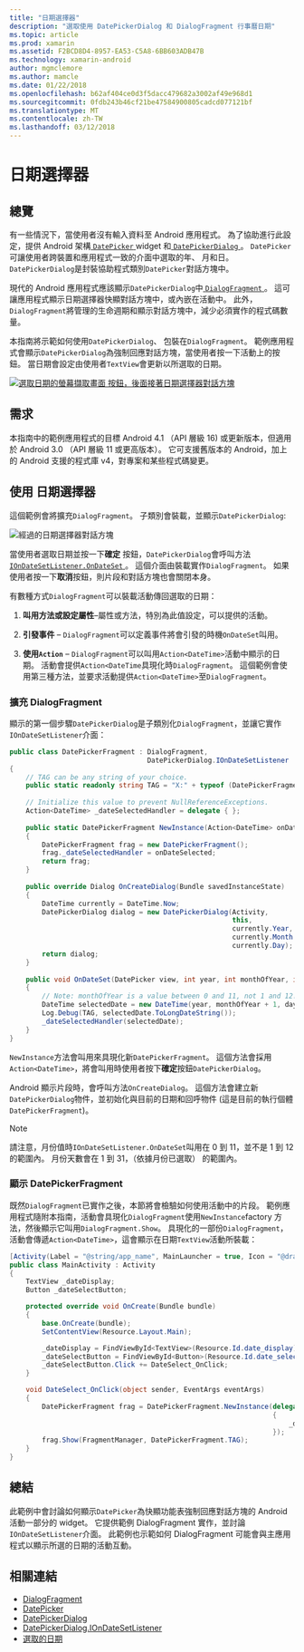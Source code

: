 ```yaml
---
title: "日期選擇器"
description: "選取使用 DatePickerDialog 和 DialogFragment 行事曆日期"
ms.topic: article
ms.prod: xamarin
ms.assetid: F2BCD8D4-8957-EA53-C5A8-6BB603ADB47B
ms.technology: xamarin-android
author: mgmclemore
ms.author: mamcle
ms.date: 01/22/2018
ms.openlocfilehash: b62af404ce0d3f5dacc479682a3002af49e968d1
ms.sourcegitcommit: 0fdb243b46cf21be47584900805cadcd077121bf
ms.translationtype: MT
ms.contentlocale: zh-TW
ms.lasthandoff: 03/12/2018
---
```

# <a name="date-picker"></a>日期選擇器

## <a name="overview"></a>總覽

有一些情況下，當使用者沒有輸入資料至 Android 應用程式。 為了協助進行此設定，提供 Android 架構[ `DatePicker` ](https://developer.xamarin.com/api/type/Android.Widget.DatePicker/) widget 和[ `DatePickerDialog` ](https://developer.xamarin.com/api/type/Android.App.DatePickerDialog/) 。 `DatePicker`可讓使用者跨裝置和應用程式一致的介面中選取的年、 月和日。 `DatePickerDialog`是封裝協助程式類別`DatePicker`對話方塊中。

現代的 Android 應用程式應該顯示`DatePickerDialog`中[ `DialogFragment` ](https://developer.xamarin.com/api/type/Android.App.DialogFragment/)。 這可讓應用程式顯示日期選擇器快顯對話方塊中，或內嵌在活動中。 此外，`DialogFragment`將管理的生命週期和顯示對話方塊中，減少必須實作的程式碼數量。

本指南將示範如何使用`DatePickerDialog`、 包裝在`DialogFragment`。 範例應用程式會顯示`DatePickerDialog`為強制回應對話方塊，當使用者按一下活動上的按鈕。 當日期會設定由使用者`TextView`會更新以所選取的日期。

[![選取日期的螢幕擷取畫面 按鈕，後面接著日期選擇器對話方塊](date-picker-images/image-01-sml.png)](date-picker-images/image-01.png#lightbox)

## <a name="requirements"></a>需求

本指南中的範例應用程式的目標 Android 4.1 （API 層級
16) 或更新版本，但適用於 Android 3.0 （API 層級 11 或更高版本）。 它可支援舊版本的 Android，加上的 Android 支援的程式庫 v4，對專案和某些程式碼變更。

## <a name="using-the-datepicker"></a>使用 日期選擇器

這個範例會將擴充`DialogFragment`。 子類別會裝載，並顯示`DatePickerDialog`:

![經過的日期選擇器對話方塊](date-picker-images/image-02.png)

當使用者選取日期並按一下**確定** 按鈕，`DatePickerDialog`會呼叫方法[ `IOnDateSetListener.OnDateSet` ](https://developer.xamarin.com/api/member/Android.App.DatePickerDialog+IOnDateSetListener.OnDateSet/p/Android.Widget.DatePicker/System.Int32/System.Int32/System.Int32/)。
這個介面由裝載實作`DialogFragment`。 如果使用者按一下**取消**按鈕，則片段和對話方塊也會關閉本身。

有數種方式`DialogFragment`可以裝載活動傳回選取的日期：

1. **叫用方法或設定屬性**&ndash;屬性或方法，特別為此值設定，可以提供的活動。

2. **引發事件** &ndash; `DialogFragment`可以定義事件將會引發的時機`OnDateSet`叫用。

3. **使用`Action`**  &ndash; `DialogFragment`可以叫用`Action<DateTime>`活動中顯示的日期。 活動會提供`Action<DateTime`具現化時`DialogFragment`。 這個範例會使用第三種方法，並要求活動提供`Action<DateTime>`至`DialogFragment`。



### <a name="extending-dialogfragment"></a>擴充 DialogFragment

顯示的第一個步驟`DatePickerDialog`是子類別化`DialogFragment`，並讓它實作`IOnDateSetListener`介面：

```csharp
public class DatePickerFragment : DialogFragment, 
                                  DatePickerDialog.IOnDateSetListener
{
    // TAG can be any string of your choice.
    public static readonly string TAG = "X:" + typeof (DatePickerFragment).Name.ToUpper();
    
    // Initialize this value to prevent NullReferenceExceptions.
    Action<DateTime> _dateSelectedHandler = delegate { };
    
    public static DatePickerFragment NewInstance(Action<DateTime> onDateSelected)
    {
        DatePickerFragment frag = new DatePickerFragment();
        frag._dateSelectedHandler = onDateSelected;
        return frag;
    }
    
    public override Dialog OnCreateDialog(Bundle savedInstanceState)
    {
        DateTime currently = DateTime.Now;
        DatePickerDialog dialog = new DatePickerDialog(Activity, 
                                                       this, 
                                                       currently.Year, 
                                                       currently.Month - 1,
                                                       currently.Day);
        return dialog;
    }
    
    public void OnDateSet(DatePicker view, int year, int monthOfYear, int dayOfMonth)
    {
        // Note: monthOfYear is a value between 0 and 11, not 1 and 12!
        DateTime selectedDate = new DateTime(year, monthOfYear + 1, dayOfMonth);
        Log.Debug(TAG, selectedDate.ToLongDateString());
        _dateSelectedHandler(selectedDate);
    }
}
```

`NewInstance`方法會叫用來具現化新`DatePickerFragment`。 這個方法會採用`Action<DateTime>`，將會叫用時使用者按下**確定**按鈕`DatePickerDialog`。

Android 顯示片段時，會呼叫方法`OnCreateDialog`。 這個方法會建立新`DatePickerDialog`物件，並初始化與目前的日期和回呼物件 (這是目前的執行個體`DatePickerFragment`)。


> [!NOTE]
> 請注意，月份值時`IOnDateSetListener.OnDateSet`叫用在 0 到 11，並不是 1 到 12 的範圍內。 月份天數會在 1 到 31，（依據月份已選取） 的範圍內。



### <a name="showing-the-datepickerfragment"></a>顯示 DatePickerFragment

既然`DialogFragment`已實作之後，本節將會檢驗如何使用活動中的片段。 範例應用程式隨附本指南，活動會具現化`DialogFragment`使用`NewInstance`factory 方法，然後顯示它叫用`DialogFragment.Show`。 具現化的一部份`DialogFragment`，活動會傳遞`Action<DateTime>`，這會顯示在日期`TextView`活動所裝載：

```csharp
[Activity(Label = "@string/app_name", MainLauncher = true, Icon = "@drawable/icon")]
public class MainActivity : Activity
{
    TextView _dateDisplay;
    Button _dateSelectButton;

    protected override void OnCreate(Bundle bundle)
    {
        base.OnCreate(bundle);
        SetContentView(Resource.Layout.Main);

        _dateDisplay = FindViewById<TextView>(Resource.Id.date_display);
        _dateSelectButton = FindViewById<Button>(Resource.Id.date_select_button);
        _dateSelectButton.Click += DateSelect_OnClick;
    }

    void DateSelect_OnClick(object sender, EventArgs eventArgs)
    {
        DatePickerFragment frag = DatePickerFragment.NewInstance(delegate(DateTime time)
                                                                 {
                                                                     _dateDisplay.Text = time.ToLongDateString();
                                                                 });
        frag.Show(FragmentManager, DatePickerFragment.TAG);
    }
}
```


## <a name="summary"></a>總結

此範例中會討論如何顯示`DatePicker`為快顯功能表強制回應對話方塊的 Android 活動一部分的 widget。 它提供範例 DialogFragment 實作，並討論`IOnDateSetListener`介面。 此範例也示範如何 DialogFragment 可能會與主應用程式以顯示所選的日期的活動互動。


## <a name="related-links"></a>相關連結

- [DialogFragment](https://developer.xamarin.com/api/type/Android.App.DialogFragment/)
- [DatePicker](https://developer.xamarin.com/api/type/Android.Widget.DatePicker/)
- [DatePickerDialog](https://developer.xamarin.com/api/type/Android.App.DatePickerDialog/)
- [DatePickerDialog.IOnDateSetListener](https://developer.xamarin.com/api/type/Android.App.DatePickerDialog+IOnDateSetListener/)
- [選取的日期](https://github.com/xamarinhttps://developer.xamarin.com/recipes/tree/master/android/controls/datepicker/select_a_date)
